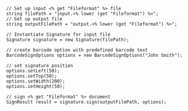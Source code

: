 
        // Set up input <% get "Fileformat" %> file
        string filePath = "input.<% lower (get "Fileformat") %>";
        // Set up output file
        string outputFilePath = "output.<% lower (get "Fileformat") %>";

        // Instantiate Signature for input file
        Signature signature = new Signature(filePath);

        // create barcode option with predefined barcode text
        BarcodeSignOptions options = new BarcodeSignOptions("John Smith");

        // set signature position
        options.setLeft(50);
        options.setTop(50);
        options.setWidth(200);
        options.setHeight(50);

        // sign <% get "Fileformat" %> document
        SignResult result = signature.sign(outputFilePath, options);
